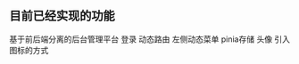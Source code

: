 ## 目前已经实现的功能
基于前后端分离的后台管理平台
登录
动态路由
左侧动态菜单
pinia存储
头像
引入图标的方式
<el-icon :size="20">
    <i-ep-setting />
</el-icon>